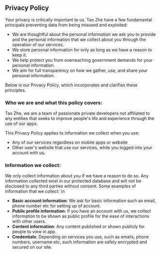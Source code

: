 ## Privacy Policy

Your privacy is critically important to us. Tao Zhe have a few fundamental principals preventing data from being misused and exploited:

- We are thoughtful about the personal information we ask you to provide and the personal information that we collect about you through the operation of our services.
- We store personal information for only as long as we have a reason to keep it.
- We help protect you from overreaching government demands for your personal information.
- We aim for full transparency on how we gather, use, and share your personal information.

Below is our Privacy Policy, which incorporates and clarifies these principles.

### Who we are and what this policy covers:

Tao Zhe, we are a team of passionate private developers not affiliated to any entities that seeks to improve people's life and experience through the use of our apps.

This Privacy Policy applies to information we collect when you use:

- Any of our services regardless on mobile apps or website
- Other user's website that use our services, while you logged into your account with us.

### Information we collect:

We only collect information about you if we have a reason to do so.
Any information collected exist in our protected database and will not be disclosed to any third parties without consent.
Some examples of information that we collect: \n

- **Basic account information**: We ask for basic information such as email, phone number etc for setting up of account.
- **Public profile information**: If you have an account with us, we collect information to be shown as public profile for the ease of interactions with other users.
- **Content information**: Any content published or shown publicly for people to view in app.
- **Credentials**: Depending on services you use, such as emails, phone numbers, username etc, such information are safely encrypted and secured on our site.
